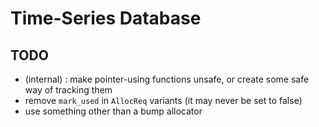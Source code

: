 # Time-Series Database

## TODO
- (internal) : make pointer-using functions unsafe, or create some safe way of tracking them
- remove `mark_used` in `AllocReq` variants (it may never be set to false)
- use something other than a bump allocator
